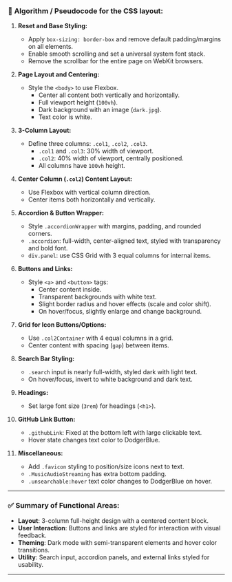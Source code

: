 


### 🧠 **Algorithm / Pseudocode for the CSS layout:**

1. **Reset and Base Styling:**
   - Apply `box-sizing: border-box` and remove default padding/margins on all elements.
   - Enable smooth scrolling and set a universal system font stack.
   - Remove the scrollbar for the entire page on WebKit browsers.

2. **Page Layout and Centering:**
   - Style the `<body>` to use Flexbox.
     - Center all content both vertically and horizontally.
     - Full viewport height (`100vh`).
     - Dark background with an image (`dark.jpg`).
     - Text color is white.

3. **3-Column Layout:**
   - Define three columns: `.col1`, `.col2`, `.col3`.
     - `.col1` and `.col3`: 30% width of viewport.
     - `.col2`: 40% width of viewport, centrally positioned.
     - All columns have `100vh` height.

4. **Center Column (`.col2`) Content Layout:**
   - Use Flexbox with vertical column direction.
   - Center items both horizontally and vertically.

5. **Accordion & Button Wrapper:**
   - Style `.accordionWrapper` with margins, padding, and rounded corners.
   - `.accordion`: full-width, center-aligned text, styled with transparency and bold font.
   - `div.panel`: use CSS Grid with 3 equal columns for internal items.

6. **Buttons and Links:**
   - Style `<a>` and `<button>` tags:
     - Center content inside.
     - Transparent backgrounds with white text.
     - Slight border radius and hover effects (scale and color shift).
     - On hover/focus, slightly enlarge and change background.

7. **Grid for Icon Buttons/Options:**
   - Use `.col2Container` with 4 equal columns in a grid.
   - Center content with spacing (`gap`) between items.

8. **Search Bar Styling:**
   - `.search` input is nearly full-width, styled dark with light text.
   - On hover/focus, invert to white background and dark text.

9. **Headings:**
   - Set large font size (`3rem`) for headings (`<h1>`).

10. **GitHub Link Button:**
    - `.githubLink`: Fixed at the bottom left with large clickable text.
    - Hover state changes text color to DodgerBlue.

11. **Miscellaneous:**
    - Add `.favicon` styling to position/size icons next to text.
    - `.MusicAudioStreaming` has extra bottom padding.
    - `.unsearchable:hover` text color changes to DodgerBlue on hover.

---

### ✅ Summary of Functional Areas:
- **Layout**: 3-column full-height design with a centered content block.
- **User Interaction**: Buttons and links are styled for interaction with visual feedback.
- **Theming**: Dark mode with semi-transparent elements and hover color transitions.
- **Utility**: Search input, accordion panels, and external links styled for usability.

---
